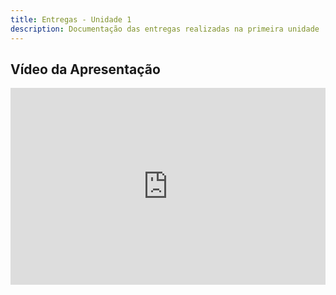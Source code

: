 ```yaml
---
title: Entregas - Unidade 1
description: Documentação das entregas realizadas na primeira unidade
---
```



##  Vídeo da Apresentação

<div class="video-container">
  <iframe 
    width="100%" 
    height="315" 
    src="https://www.youtube.com/embed/5bLzmHNpwOw?si=g8SqtD23qKDFZVbv" 
    title="YouTube video player" 
    frameborder="0" 
    allow="accelerometer; autoplay; clipboard-write; encrypted-media; gyroscope; picture-in-picture; web-share" 
    referrerpolicy="strict-origin-when-cross-origin" 
    allowfullscreen>
  </iframe>
</div>
